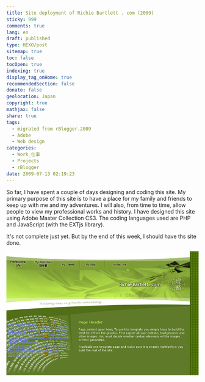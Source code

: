 ```yaml
---
title: Site deployment of Richie Bartlett . com (2009)
sticky: 999
comments: true
lang: en
draft: published
type: HEXO/post
sitemap: true
toc: false
tocOpen: true
indexing: true
display_tag_onHome: true
recommendedSection: false
donate: false
geolocation: Japan
copyright: true
mathjax: false
share: true
tags:
  - migrated from rBlogger.2009
  - Adobe
  - Web design
categories:
  - Work_仕事
  - Projects
  - rBlogger
date: 2009-07-13 02:19:23
---
```

So far, I have spent a couple of days designing and coding this site. My primary purpose of this site is to have a place for my family and friends to keep up with me and my adventures. I will also, from time to time, allow people to view my professional works and history. I have designed this site using Adobe Master Collection CS3. The coding languages used are PHP and JavaScript (with the EXTjs library).

It's not complete just yet. But by the end of this week, I should have ths site done.

![2009.RichieBartlett.com](./Site-deployment-of-Richie-Bartlett-com/2009.RichieBartlett.com.jpg)
